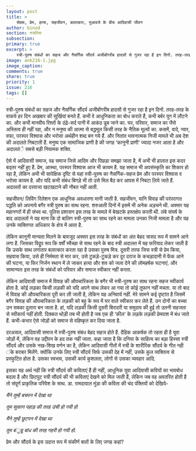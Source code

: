```yaml
---
layout: post
title: >
    सेक्स, प्रेम, हत्या, सहजीवन, बलात्कार, मुआवजे के बीच आदिवासी जीवन
author: binod
section: नजरिया
subsection:
primary: true
excerpt: >
    स्त्री-पुरुष संबंधों का सहज और नैसर्गिक सौंदर्य अजीबोंगरीब हादसों से गुजर रहा है इन दिनों. तरह-तरह के वाकये हर दिन अखबार की सुर्खियां बनते हैं. कभी वे आधुनिकता का बोध कराते हैं, कभी बर्बर युग में लौटने का. और कभी मानवीय रिश्तों के ठंढ़े-सर्द पानी में आकंठ डूब जाने का.
image: ank216-1.jpg
image_caption: 
comments: true
share: true
priority: 1
issue: 216
tags: []
---
```


स्त्री-पुरुष संबंधों का सहज और नैसर्गिक सौंदर्य अजीबोंगरीब हादसों से गुजर रहा है इन दिनों. तरह-तरह के वाकये हर दिन अखबार की सुर्खियां बनते हैं. कभी वे आधुनिकता का बोध कराते हैं, कभी बर्बर युग में लौटने का. और कभी मानवीय रिश्तों के ठंढ़े-सर्द पानी में आकंठ डूब जाने का. घर, परिवार, समाज का जैसे अस्तित्व ही नहीं रहा, और न मनुष्य की आत्मा से बद्धमूल किसी तरह के नैतिक मूल्यों का. कसमें, वादे, प्यार, वफा, परस्पर विश्वास और भरोसा अर्थहीन शब्द बन गये हैं. और नितांत भावनात्मक निजी मामले भी अब देश की अदालते निबटाती हैं. मनुष्य एक सामाजिक प्राणी है की जगह ‘कानूनी प्राणी’ ज्यादा नजर आता है और अदालतंे सबसे बड़ी नियामक शक्ति.

ऐसे में आदिवासी समाज, वह समाज जिसे आदिम और पिछड़ा समझा जाता है, में अभी भी हालात इस कदर बद्तर नहीं हुए हैं. प्रेम, आस्था, परस्पर विश्वास आज भी कायम है. यह समाज भी अपसंस्कृति का शिकार हो रहा है, लेकिन अभी भी सापेक्षिक दृष्टि से यहां स्त्री-पुरुष का नैसर्गिक-सहज प्रेम और परस्पर विश्वास व भरोसा कायम है. और यदि कभी संबंध बिगड़े भी तो उसे मिल बैठ कर आपस में निबटा लिये जाते हैं. अदालतों का दरवाजा खटखटाने की नौबत नहीं आती.

सहजीवन/ लिविंग रिलेशन एक आधुनिक अवधारणा मानी जाती है. सहजीवन, यानि विवाह की परंपरागत पद्धति को अपनाये बगैर स्त्री पुरुष का साथ रहना. शरुआती दिनों में इसमें भी अनेक अड़चने थी. अक्सर यह महानगरों में ही संभव था. पुलिस प्रशासन इस तरह के मामले में बेखटके हस्तक्षेप करती थी. लंबे संघर्ष के बाद अदालतों ने यह माना कि दो बालिग स्त्री-पुरुष का साथ रहने का मामला उनका निजी मामला है और यह उनके व्यक्तिगत अधिकार के क्षेत्र में आता है.

लेकिन कानूनी मान्यता मिलने के बावजूद अक्सर इस तरह के संबंधों का अंत बेहद त्रासद रूप में सामने आने लगा है. जिसका विद्रूप रूप कि वर्षों स्वैच्छा से साथ रहने के बाद स्त्री अदालत में यह फरियाद लेकर जाती है कि उसके साथ लगातार बलात्कार करता रहा है उसका पुरुष मित्र. दूसरी तरफ जिस स्त्री से प्रेम किया, सहवास किया, उसे ही निर्ममता से मार कर, उसे टुकड़े-टुकड़े कर दूर दराज के कचड़ादानी में फेंक आने की घटना, या फिर निर्जन स्थान में ले जाकर हत्या और शव को जला देने की लोमहर्षक घटनाएं. और सामान्यतः इस तरह के संबंधों को परिवार और समाज स्वीकार नहीं करता.

लेकिन आदिवासी समाज में विवाह की औपचारिकता के बगैर भी स्त्री-पुरुष का साथ रहना सहज स्वीकार्य होता है. कोई लड़का किसी लड़की को यदि अपने साथ लेकर आ गया तो कोई तूफान नहीं मचता. या तो बाद में विवाह की औपचारिकता पूरी कर ली जाती है, लेकिन यह अनिवार्य नहीं. मेरे सामने कई दृष्टांत है जिसमें बगैर विवाह की औपचारिकता के लड़की को बहु के रूप में घर वाले स्वीकार कर लेते हैं. उन दोनों का बच्चा उन सबका दुलारा बन जाता है. हां, यदि लड़की किसी दूसरी बिरादरी या समुदाय की हुई तो उतनी सहजता से स्वीकार्य नहीं होती. दिक्कत थोड़ी तब भी होती है जब एक ही ‘कील’ के लड़के लड़की प्रेमपाश में बंध जाते हैं. कभी-कभार ऐसे जोड़ों को समाज से वहिष्कृत कर दिया जाता है.

दरअसल, आदिवासी समाज में स्त्री-पुरुष संबंध बेहद सहज होते हैं. दैहिक आकर्षक तो रहता ही है युवा जोड़ों में, लेकिन वह उद्दीपन के हद तक नहीं जाता. कहा जाता है कि दनिया के साहित्य का बड़ा हिस्सा स्त्री सौंदर्य और उसके नख-शिख वर्णन का है, लेकिन आदिवासी गीतों में स्त्री के शारीरिक सौंदर्य के गीत नही ंके बराबर मिलेंगे. क्योंकि उनके लिए स्त्री सौंदर्य सिर्फ उसकी देह में नहीं, उसके कुल व्यक्तित्व से प्रस्फुटित होता है. उसका स्वभाव, उसकी कार्य कुशलता, लोगों से उसका व्यवहार आदि.

इसका यह अर्थ नहीं कि स्त्री सौंदर्य की कविताएं हैं ही नहीं, आधुनिक युवा आदिवासी कवियों का भावबोध बदला है और छिटपुट स्त्री सौंदर्य की भी कविताएं देखने को मिल जाती हैं, लेकिन जब वह अवतरित होती है तो संपूर्ण प्राकृतिक परिवेश के साथ. डा. रामदायाल मुंडा की कविता की चंद पंक्तियों को देखिये-

*मैंने तुम्हें बचपन में देखा था*

*तुम सुकान पहाड़ की तरह उंची हो गयी हो*

*मैंने तुम्हें छुटपन में देखा था*

*तुम बंुडू बांध की तरह गहरी हो गयी हो.*

प्रेम और सौंदर्य के इस उदात्त रूप में संकीर्ण बातों के लिए जगह कहां?